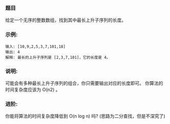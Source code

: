 ### 题目
给定一个无序的整数数组，找到其中最长上升子序列的长度。

### 示例:

```
输入: [10,9,2,5,3,7,101,18]
输出: 4 
解释: 最长的上升子序列是 [2,3,7,101]，它的长度是 4。
```

### 说明:

可能会有多种最长上升子序列的组合，你只需要输出对应的长度即可。
你算法的时间复杂度应该为 O(n2) 。

### 进阶: 
你能将算法的时间复杂度降低到 O(n log n) 吗? (思路为二分查找，但是不深究了)
